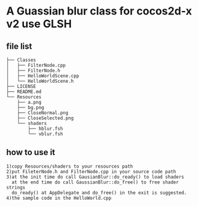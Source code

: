 A Guassian blur class for cocos2d-x v2 use GLSH
===============================================
## file list
	├── Classes
	│   ├── FilterNode.cpp
	│   ├── FilterNode.h
	│   ├── HelloWorldScene.cpp
	│   └── HelloWorldScene.h
	├── LICENSE
	├── README.md
	└── Resources
	    ├── a.png			
	    ├── bg.png
	    ├── CloseNormal.png
	    ├── CloseSelected.png
	    └── shaders
	        ├── hblur.fsh
	        └── vblur.fsh
## how to use it
	1)copy Resources/shaders to your resources path
	2)put FileterNode.h and FilterNode.cpp in your source code path
	3)at the init time do call GausianBlur::do_ready() to load shaders
	  at the end time do call GaussianBlur::do_free() to free shader strings
	  do_ready() at AppDelegate and do_free() in the exit is suggested.
	4)the sample code in the HelloWorld.cpp

